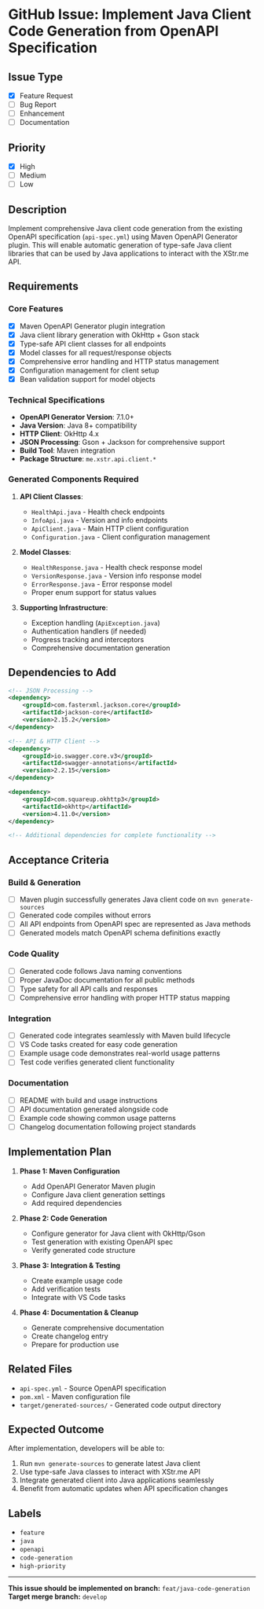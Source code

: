 # GitHub Issue: Implement Java Client Code Generation from OpenAPI Specification

## Issue Type
- [x] Feature Request
- [ ] Bug Report
- [ ] Enhancement
- [ ] Documentation

## Priority
- [x] High
- [ ] Medium
- [ ] Low

## Description

Implement comprehensive Java client code generation from the existing OpenAPI specification (`api-spec.yml`) using Maven OpenAPI Generator plugin. This will enable automatic generation of type-safe Java client libraries that can be used by Java applications to interact with the XStr.me API.

## Requirements

### Core Features
- [x] Maven OpenAPI Generator plugin integration
- [x] Java client library generation with OkHttp + Gson stack
- [x] Type-safe API client classes for all endpoints
- [x] Model classes for all request/response objects
- [x] Comprehensive error handling and HTTP status management
- [x] Configuration management for client setup
- [x] Bean validation support for model objects

### Technical Specifications
- **OpenAPI Generator Version**: 7.1.0+
- **Java Version**: Java 8+ compatibility
- **HTTP Client**: OkHttp 4.x
- **JSON Processing**: Gson + Jackson for comprehensive support
- **Build Tool**: Maven integration
- **Package Structure**: `me.xstr.api.client.*`

### Generated Components Required
1. **API Client Classes**:
   - `HealthApi.java` - Health check endpoints
   - `InfoApi.java` - Version and info endpoints
   - `ApiClient.java` - Main HTTP client configuration
   - `Configuration.java` - Client configuration management

2. **Model Classes**:
   - `HealthResponse.java` - Health check response model
   - `VersionResponse.java` - Version info response model
   - `ErrorResponse.java` - Error response model
   - Proper enum support for status values

3. **Supporting Infrastructure**:
   - Exception handling (`ApiException.java`)
   - Authentication handlers (if needed)
   - Progress tracking and interceptors
   - Comprehensive documentation generation

## Dependencies to Add

```xml
<!-- JSON Processing -->
<dependency>
    <groupId>com.fasterxml.jackson.core</groupId>
    <artifactId>jackson-core</artifactId>
    <version>2.15.2</version>
</dependency>

<!-- API & HTTP Client -->
<dependency>
    <groupId>io.swagger.core.v3</groupId>
    <artifactId>swagger-annotations</artifactId>
    <version>2.2.15</version>
</dependency>

<dependency>
    <groupId>com.squareup.okhttp3</groupId>
    <artifactId>okhttp</artifactId>
    <version>4.11.0</version>
</dependency>

<!-- Additional dependencies for complete functionality -->
```

## Acceptance Criteria

### Build & Generation
- [ ] Maven plugin successfully generates Java client code on `mvn generate-sources`
- [ ] Generated code compiles without errors
- [ ] All API endpoints from OpenAPI spec are represented as Java methods
- [ ] Generated models match OpenAPI schema definitions exactly

### Code Quality
- [ ] Generated code follows Java naming conventions
- [ ] Proper JavaDoc documentation for all public methods
- [ ] Type safety for all API calls and responses
- [ ] Comprehensive error handling with proper HTTP status mapping

### Integration
- [ ] Generated code integrates seamlessly with Maven build lifecycle
- [ ] VS Code tasks created for easy code generation
- [ ] Example usage code demonstrates real-world usage patterns
- [ ] Test code verifies generated client functionality

### Documentation
- [ ] README with build and usage instructions
- [ ] API documentation generated alongside code
- [ ] Example code showing common usage patterns
- [ ] Changelog documentation following project standards

## Implementation Plan

1. **Phase 1: Maven Configuration**
   - Add OpenAPI Generator Maven plugin
   - Configure Java client generation settings
   - Add required dependencies

2. **Phase 2: Code Generation**
   - Configure generator for Java client with OkHttp/Gson
   - Test generation with existing OpenAPI spec
   - Verify generated code structure

3. **Phase 3: Integration & Testing**
   - Create example usage code
   - Add verification tests
   - Integrate with VS Code tasks

4. **Phase 4: Documentation & Cleanup**
   - Generate comprehensive documentation
   - Create changelog entry
   - Prepare for production use

## Related Files
- `api-spec.yml` - Source OpenAPI specification
- `pom.xml` - Maven configuration file
- `target/generated-sources/` - Generated code output directory

## Expected Outcome

After implementation, developers will be able to:
1. Run `mvn generate-sources` to generate latest Java client
2. Use type-safe Java classes to interact with XStr.me API
3. Integrate generated client into Java applications seamlessly
4. Benefit from automatic updates when API specification changes

## Labels
- `feature`
- `java`
- `openapi`
- `code-generation`
- `high-priority`

---

**This issue should be implemented on branch:** `feat/java-code-generation`  
**Target merge branch:** `develop`
